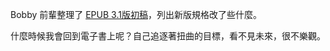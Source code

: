 Bobby 前輩整理了 [EPUB 3.1版初稿](http://wanderer.tw/post/138637489838/epub-31%E7%89%88%E5%88%9D%E7%A8%BF)，列出新版規格改了些什麼。

什麼時候我會回到電子書上呢？自己追逐著扭曲的目標，看不見未來，很不樂觀。
